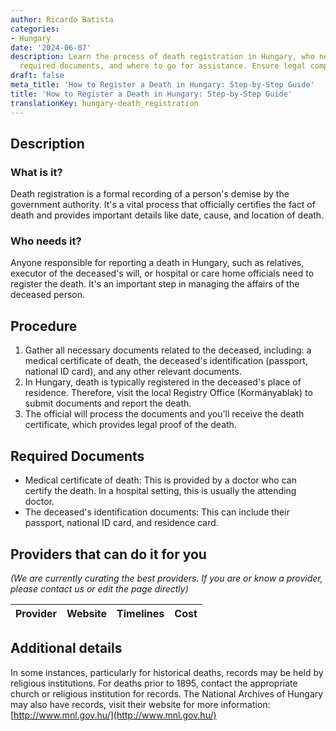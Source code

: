 ```yaml
---
author: Ricardo Batista
categories:
- Hungary
date: '2024-06-07'
description: Learn the process of death registration in Hungary, who needs to do it,
  required documents, and where to go for assistance. Ensure legal compliance.
draft: false
meta_title: 'How to Register a Death in Hungary: Step-by-Step Guide'
title: 'How to Register a Death in Hungary: Step-by-Step Guide'
translationKey: hungary-death_registration
---
```



## Description
### What is it?
Death registration is a formal recording of a person's demise by the government authority. It's a vital process that officially certifies the fact of death and provides important details like date, cause, and location of death.

### Who needs it?
Anyone responsible for reporting a death in Hungary, such as relatives, executor of the deceased's will, or hospital or care home officials need to register the death. It's an important step in managing the affairs of the deceased person. 

## Procedure
1. Gather all necessary documents related to the deceased, including: a medical certificate of death, the deceased's identification (passport, national ID card), and any other relevant documents.
2. In Hungary, death is typically registered in the deceased's place of residence. Therefore, visit the local Registry Office (Kormányablak) to submit documents and report the death. 
3. The official will process the documents and you'll receive the death certificate, which provides legal proof of the death.

## Required Documents
- Medical certificate of death: This is provided by a doctor who can certify the death. In a hospital setting, this is usually the attending doctor. 
- The deceased's identification documents: This can include their passport, national ID card, and residence card.

## Providers that can do it for you

_(We are currently curating the best providers. If you are or know a provider, please contact us or edit the page directly)_

| Provider        |     Website     |     Timelines    |       Cost      |
| --------------- | --------------- |  :-------------: | :-------------: |

## Additional details
In some instances, particularly for historical deaths, records may be held by religious institutions. For deaths prior to 1895, contact the appropriate church or religious institution for records. The National Archives of Hungary may also have records, visit their website for more information: [http://www.mnl.gov.hu/](http://www.mnl.gov.hu/)